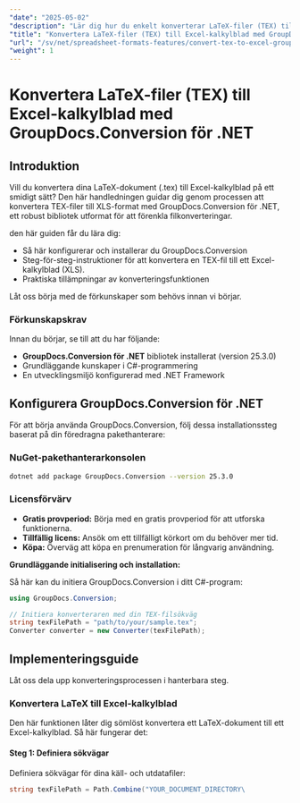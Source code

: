 ```yaml
---
"date": "2025-05-02"
"description": "Lär dig hur du enkelt konverterar LaTeX-filer (TEX) till Excel-kalkylblad med GroupDocs.Conversion för .NET. Följ vår steg-för-steg-guide skräddarsydd för utvecklare."
"title": "Konvertera LaTeX-filer (TEX) till Excel-kalkylblad med GroupDocs.Conversion för .NET"
"url": "/sv/net/spreadsheet-formats-features/convert-tex-to-excel-groupdocs-conversion-net/"
"weight": 1
---
```


# Konvertera LaTeX-filer (TEX) till Excel-kalkylblad med GroupDocs.Conversion för .NET

## Introduktion

Vill du konvertera dina LaTeX-dokument (.tex) till Excel-kalkylblad på ett smidigt sätt? Den här handledningen guidar dig genom processen att konvertera TEX-filer till XLS-format med GroupDocs.Conversion för .NET, ett robust bibliotek utformat för att förenkla filkonverteringar.

den här guiden får du lära dig:
- Så här konfigurerar och installerar du GroupDocs.Conversion
- Steg-för-steg-instruktioner för att konvertera en TEX-fil till ett Excel-kalkylblad (XLS).
- Praktiska tillämpningar av konverteringsfunktionen

Låt oss börja med de förkunskaper som behövs innan vi börjar.

### Förkunskapskrav

Innan du börjar, se till att du har följande:

- **GroupDocs.Conversion för .NET** bibliotek installerat (version 25.3.0)
- Grundläggande kunskaper i C#-programmering
- En utvecklingsmiljö konfigurerad med .NET Framework

## Konfigurera GroupDocs.Conversion för .NET

För att börja använda GroupDocs.Conversion, följ dessa installationssteg baserat på din föredragna pakethanterare:

### NuGet-pakethanterarkonsolen

```bash
dotnet add package GroupDocs.Conversion --version 25.3.0
```

### Licensförvärv

- **Gratis provperiod:** Börja med en gratis provperiod för att utforska funktionerna.
- **Tillfällig licens:** Ansök om ett tillfälligt körkort om du behöver mer tid.
- **Köpa:** Överväg att köpa en prenumeration för långvarig användning.

**Grundläggande initialisering och installation:**

Så här kan du initiera GroupDocs.Conversion i ditt C#-program:

```csharp
using GroupDocs.Conversion;

// Initiera konverteraren med din TEX-filsökväg
string texFilePath = "path/to/your/sample.tex";
Converter converter = new Converter(texFilePath);
```

## Implementeringsguide

Låt oss dela upp konverteringsprocessen i hanterbara steg.

### Konvertera LaTeX till Excel-kalkylblad

Den här funktionen låter dig sömlöst konvertera ett LaTeX-dokument till ett Excel-kalkylblad. Så här fungerar det:

#### Steg 1: Definiera sökvägar

Definiera sökvägar för dina käll- och utdatafiler:

```csharp
string texFilePath = Path.Combine("YOUR_DOCUMENT_DIRECTORY\